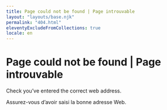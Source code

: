 ```yaml
---
title: Page could not be found | Page introuvable
layout: "layouts/base.njk"
permalink: "404.html"
eleventyExcludeFromCollections: true
locale: en
---
```


<h1 class="mt-300 mb-400">
    Page could not be found | <span lang="fr">Page introuvable</span>
</h1>

Check you’ve entered the correct web address.

<p class="mb-400" lang="fr">Assurez-vous d’avoir saisi la bonne adresse Web.</p>
